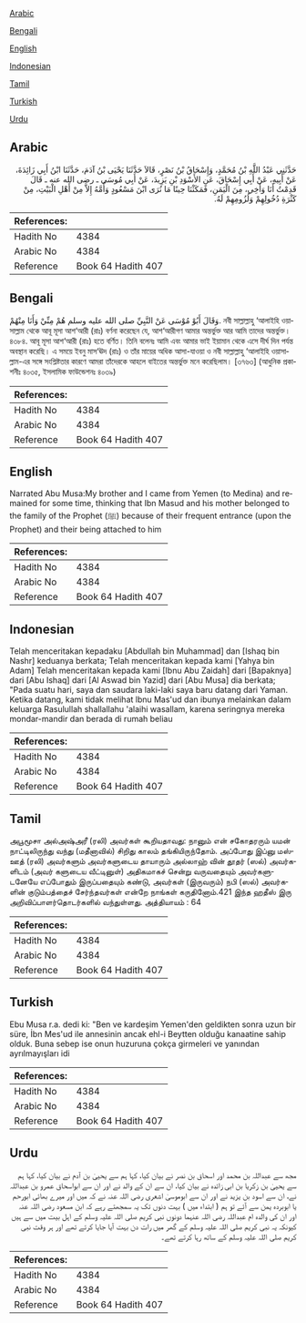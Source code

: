 [Arabic](#arabic)

[Bengali](#bengali)

[English](#english)

[Indonesian](#indonesian)

[Tamil](#tamil)

[Turkish](#turkish)

[Urdu](#urdu)

## Arabic


<div dir="rtl" lang="ar" style={{fontSize:'larger',backgroundColor:'#f8f9fa',padding:20}}>
حَدَّثَنِي عَبْدُ اللَّهِ بْنُ مُحَمَّدٍ، وَإِسْحَاقُ بْنُ نَصْرٍ، قَالاَ حَدَّثَنَا يَحْيَى بْنُ آدَمَ، حَدَّثَنَا ابْنُ أَبِي زَائِدَةَ، عَنْ أَبِيهِ، عَنْ أَبِي إِسْحَاقَ، عَنِ الأَسْوَدِ بْنِ يَزِيدَ، عَنْ أَبِي مُوسَى ـ رضى الله عنه ـ قَالَ قَدِمْتُ أَنَا وَأَخِي، مِنَ الْيَمَنِ، فَمَكَثْنَا حِينًا مَا نُرَى ابْنَ مَسْعُودٍ وَأُمَّهُ إِلاَّ مِنْ أَهْلِ الْبَيْتِ، مِنْ كَثْرَةِ دُخُولِهِمْ وَلُزُومِهِمْ لَهُ‏.‏
</div>
<div style={{backgroundColor:'#f8f9fa',padding:20, marginBottom: 10}}><table> <thead> <tr> <th>References:</th> <th></th> </tr> </thead> <tbody><tr><td>Hadith No</td><td>4384</td></tr><tr><td>Arabic No</td><td>4384</td></tr><tr><td>Reference</td><td>Book 64 Hadith 407</td></tr></tbody></table></div>

## Bengali


<div dir="ltr" lang="bn" style={{fontSize:'larger',backgroundColor:'#f8f9fa',padding:20}}>
وَقَالَ أَبُوْ مُوْسَى عَنْ النَّبِيِّ صلى الله عليه وسلم هُمْ مِنِّيْ وَأَنَا مِنْهُمْ. নবী সাল্লাল্লাহু ‘আলাইহি ওয়াসাল্লাম থেকে আবূ মূসা আশ‘আরী (রাঃ) বর্ণনা করেছেন যে, আশ‘আরীগণ আমার অন্তর্ভুক্ত আর আমি তাদের অন্তর্ভুক্ত। ৪৩৮৪. আবূ মূসা আশ‘আরী (রাঃ) হতে বর্ণিত। তিনি বলেনঃ আমি এবং আমার ভাই ইয়ামান থেকে এসে দীর্ঘ দিন পর্যন্ত অবস্থান করেছি। এ সময়ে ইবনু মাস‘ঊদ (রাঃ) ও তাঁর মায়ের অধিক আসা-যাওয়া ও নবী সাল্লাল্লাহু ‘আলাইহি ওয়াসাল্লাম-এর সঙ্গে সংশ্লিষ্টতার কারণে আমরা তাঁদেরকে আহলে বাইতের অন্তর্ভুক্ত মনে করেছিলাম। [৩৭৬৩] (আধুনিক প্রকাশনীঃ ৪০৩৫, ইসলামিক ফাউন্ডেশনঃ ৪০৩৯)
</div>
<div style={{backgroundColor:'#f8f9fa',padding:20, marginBottom: 10}}><table> <thead> <tr> <th>References:</th> <th></th> </tr> </thead> <tbody><tr><td>Hadith No</td><td>4384</td></tr><tr><td>Arabic No</td><td>4384</td></tr><tr><td>Reference</td><td>Book 64 Hadith 407</td></tr></tbody></table></div>

## English


<div dir="ltr" lang="en" style={{fontSize:'larger',backgroundColor:'#f8f9fa',padding:20}}>
Narrated Abu Musa:My brother and I came from Yemen (to Medina) and remained for some time, thinking that Ibn Masud and his mother belonged to the family of the Prophet (ﷺ) because of their frequent entrance (upon the Prophet) and their being attached to him
</div>
<div style={{backgroundColor:'#f8f9fa',padding:20, marginBottom: 10}}><table> <thead> <tr> <th>References:</th> <th></th> </tr> </thead> <tbody><tr><td>Hadith No</td><td>4384</td></tr><tr><td>Arabic No</td><td>4384</td></tr><tr><td>Reference</td><td>Book 64 Hadith 407</td></tr></tbody></table></div>

## Indonesian


<div dir="ltr" lang="id" style={{fontSize:'larger',backgroundColor:'#f8f9fa',padding:20}}>
Telah menceritakan kepadaku [Abdullah bin Muhammad] dan [Ishaq bin Nashr] keduanya berkata; Telah menceritakan kepada kami [Yahya bin Adam] Telah menceritakan kepada kami [Ibnu Abu Zaidah] dari [Bapaknya] dari [Abu Ishaq] dari [Al Aswad bin Yazid] dari [Abu Musa] dia berkata; "Pada suatu hari, saya dan saudara laki-laki saya baru datang dari Yaman. Ketika datang, kami tidak melihat lbnu Mas'ud dan ibunya melainkan dalam keluarga Rasulullah shallallahu 'alaihi wasallam, karena seringnya mereka mondar-mandir dan berada di rumah beliau
</div>
<div style={{backgroundColor:'#f8f9fa',padding:20, marginBottom: 10}}><table> <thead> <tr> <th>References:</th> <th></th> </tr> </thead> <tbody><tr><td>Hadith No</td><td>4384</td></tr><tr><td>Arabic No</td><td>4384</td></tr><tr><td>Reference</td><td>Book 64 Hadith 407</td></tr></tbody></table></div>

## Tamil


<div dir="ltr" lang="ta" style={{fontSize:'larger',backgroundColor:'#f8f9fa',padding:20}}>
அபூமூசா அல்அஷ்அரீ (ரலி) அவர்கள் கூறியதாவது: நானும் என் சகோதரரும் யமன் நாட்டிலிருந்து வந்து (மதீனாவில்) சிறிது காலம் தங்கியிருந்தோம். அப்போது இப்னு மஸ்ஊத் (ரலி) அவர்களும் அவர்களுடைய தாயாரும் அல்லாஹ் வின் தூதர் (ஸல்) அவர்களிடம் (அவர் களுடைய வீட்டினுள்) அதிகமாகச் சென்று வருவதையும் அவர்களுடனேயே எப்போதும் இருப்பதையும் கண்டு, அவர்கள் (இருவரும்) நபி (ஸல்) அவர்களின் குடும்பத்தைச் சேர்ந்தவர்கள் என்றே நாங்கள் கருதினோம்.421 இந்த ஹதீஸ் இரு அறிவிப்பாளர்தொடர்களில் வந்துள்ளது. அத்தியாயம் : 64
</div>
<div style={{backgroundColor:'#f8f9fa',padding:20, marginBottom: 10}}><table> <thead> <tr> <th>References:</th> <th></th> </tr> </thead> <tbody><tr><td>Hadith No</td><td>4384</td></tr><tr><td>Arabic No</td><td>4384</td></tr><tr><td>Reference</td><td>Book 64 Hadith 407</td></tr></tbody></table></div>

## Turkish


<div dir="ltr" lang="tr" style={{fontSize:'larger',backgroundColor:'#f8f9fa',padding:20}}>
Ebu Musa r.a. dedi ki: "Ben ve kardeşim Yemen'den geldikten sonra uzun bir süre, İbn Mes'ud ile annesinin ancak ehl-i Beytten olduğu kanaatine sahip olduk. Buna sebep ise onun huzuruna çokça girmeleri ve yanından ayrılmayışları idi
</div>
<div style={{backgroundColor:'#f8f9fa',padding:20, marginBottom: 10}}><table> <thead> <tr> <th>References:</th> <th></th> </tr> </thead> <tbody><tr><td>Hadith No</td><td>4384</td></tr><tr><td>Arabic No</td><td>4384</td></tr><tr><td>Reference</td><td>Book 64 Hadith 407</td></tr></tbody></table></div>

## Urdu


<div dir="rtl" lang="ur" style={{fontSize:'larger',backgroundColor:'#f8f9fa',padding:20}}>
مجھ سے عبداللہ بن محمد اور اسحاق بن نصر نے بیان کیا، کہا ہم سے یحییٰ بن آدم نے بیان کیا، کہا ہم سے یحییٰ بن زکریا بن ابی زائدہ نے بیان کیا، ان سے ان کے والد نے اور ان سے ابواسحاق عمرو بن عبداللہ نے، ان سے اسود بن یزید نے اور ان سے ابوموسیٰ اشعری رضی اللہ عنہ نے کہ میں اور میرے بھائی ابورحم یا ابوبردہ یمن سے آئے تو ہم ( ابتداء میں ) بہت دنوں تک یہ سمجھتے رہے کہ ابن مسعود رضی اللہ عنہ اور ان کی والدہ ام عبداللہ رضی اللہ عنہما دونوں نبی کریم صلی اللہ علیہ وسلم کے اہل بیت میں سے ہیں کیونکہ یہ نبی کریم صلی اللہ علیہ وسلم کے گھر میں رات دن بہت آیا جایا کرتے تھے اور ہر وقت نبی کریم صلی اللہ علیہ وسلم کے ساتھ رہا کرتے تھے۔
</div>
<div style={{backgroundColor:'#f8f9fa',padding:20, marginBottom: 10}}><table> <thead> <tr> <th>References:</th> <th></th> </tr> </thead> <tbody><tr><td>Hadith No</td><td>4384</td></tr><tr><td>Arabic No</td><td>4384</td></tr><tr><td>Reference</td><td>Book 64 Hadith 407</td></tr></tbody></table></div>